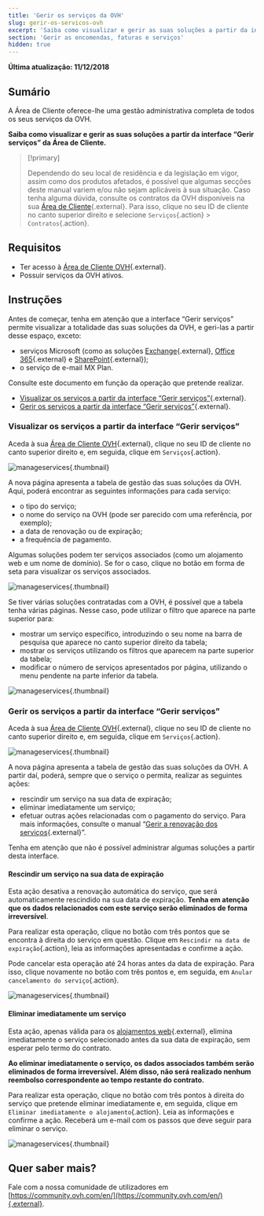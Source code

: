 ```yaml
---
title: 'Gerir os serviços da OVH'
slug: gerir-os-servicos-ovh
excerpt: 'Saiba como visualizar e gerir as suas soluções a partir da interface “Gerir serviços” da Área de Cliente'
section: 'Gerir as encomendas, faturas e serviços'
hidden: true
---
```


**Última atualização: 11/12/2018**

## Sumário

A Área de Cliente oferece-lhe uma gestão administrativa completa de todos os seus serviços da OVH. 

**Saiba como visualizar e gerir as suas soluções a partir da interface “Gerir serviços” da Área de Cliente.**

> [!primary]
>
> Dependendo do seu local de residência e da legislação em vigor, assim como dos produtos afetados, é possível que algumas secções deste manual variem e/ou não sejam aplicáveis à sua situação. Caso tenha alguma dúvida, consulte os contratos da OVH disponíveis na sua [Área de Cliente](https://www.ovh.com/auth/?action=gotomanager&from=https://www.ovh.pt/&ovhSubsidiary=pt){.external}. Para isso, clique no seu ID de cliente no canto superior direito e selecione `Serviços`{.action} > `Contratos`{.action}.
>

## Requisitos

- Ter acesso à [Área de Cliente OVH](https://www.ovh.com/auth/?action=gotomanager&from=https://www.ovh.pt/&ovhSubsidiary=pt){.external}.
- Possuir serviços da OVH ativos.

## Instruções

Antes de começar, tenha em atenção que a interface “Gerir serviços” permite visualizar a totalidade das suas soluções da OVH, e geri-las a partir desse espaço, exceto:

- serviços Microsoft (como as soluções [Exchange](https://www.ovh.pt/emails/hosted-exchange/){.external}, [Office 365](https://www.ovh.pt/office-365/){.external} e [SharePoint](https://www.ovh.pt/sharepoint/){.external});
- o serviço de e-mail MX Plan.

Consulte este documento em função da operação que pretende realizar.

- [Visualizar os serviços a partir da interface “Gerir serviços”](https://docs.ovh.com/pt/billing/gerir-os-servicos-ovh/#visualizar-os-servicos-a-partir-da-interface-gerir-servicos){.external}.
- [Gerir os serviços a partir da interface “Gerir serviços”](https://docs.ovh.com/pt/billing/gerir-os-servicos-ovh/#gerir-os-servicos-a-partir-da-interface-gerir-servicos){.external}.

### Visualizar os serviços a partir da interface “Gerir serviços”

Aceda à sua [Área de Cliente OVH](https://www.ovhtelecom.fr/manager/auth/?action=gotomanager){.external}, clique no seu ID de cliente no canto superior direito e, em seguida, clique em `Serviços`{.action}.

![manageservices](images/manage-ovh-services-step1.png){.thumbnail}

A nova página apresenta a tabela de gestão das suas soluções da OVH. Aqui, poderá encontrar as seguintes informações para cada serviço:

- o tipo do serviço;
- o nome do serviço na OVH (pode ser parecido com uma referência, por exemplo);
- a data de renovação ou de expiração;
- a frequência de pagamento.

Algumas soluções podem ter serviços associados (como um alojamento web e um nome de domínio). Se for o caso, clique no botão em forma de seta para visualizar os serviços associados.

![manageservices](images/manage-ovh-services-step2.png){.thumbnail}

Se tiver várias soluções contratadas com a OVH, é possível que a tabela tenha várias páginas. Nesse caso, pode utilizar o filtro que aparece na parte superior para:

- mostrar um serviço específico, introduzindo o seu nome na barra de pesquisa que aparece no canto superior direito da tabela;
- mostrar os serviços utilizando os filtros que aparecem na parte superior da tabela; 
- modificar o número de serviços apresentados por página, utilizando o menu pendente na parte inferior da tabela.

![manageservices](images/manage-ovh-services-step3.png){.thumbnail}

### Gerir os serviços a partir da interface “Gerir serviços”

Aceda à sua [Área de Cliente OVH](https://www.ovhtelecom.fr/manager/auth/?action=gotomanager){.external}, clique no seu ID de cliente no canto superior direito e, em seguida, clique em `Serviços`{.action}.

![manageservices](images/manage-ovh-services-step1.png){.thumbnail}

A nova página apresenta a tabela de gestão das suas soluções da OVH. A partir daí, poderá, sempre que o serviço o permita, realizar as seguintes ações:

- rescindir um serviço na sua data de expiração;
- eliminar imediatamente um serviço;
- efetuar outras ações relacionadas com o pagamento do serviço. Para mais informações, consulte o manual “[Gerir a renovação dos serviços](https://docs.ovh.com/pt/billing/guia_de_utilizacao_da_renovacao_automatica_da_ovh/){.external}”.

Tenha em atenção que não é possível administrar algumas soluções a partir desta interface.

#### Rescindir um serviço na sua data de expiração

Esta ação desativa a renovação automática do serviço, que será automaticamente rescindido na sua data de expiração. **Tenha em atenção que os dados relacionados com este serviço serão eliminados de forma irreversível**. 

Para realizar esta operação, clique no botão com três pontos que se encontra à direita do serviço em questão. Clique em `Rescindir na data de expiração`{.action}, leia as informações apresentadas e confirme a ação.

Pode cancelar esta operação até 24 horas antes da data de expiração. Para isso, clique novamente no botão com três pontos e, em seguida, em `Anular cancelamento do serviço`{.action}.

![manageservices](images/manage-ovh-services-step4.png){.thumbnail}

#### Eliminar imediatamente um serviço

Esta ação, apenas válida para os [alojamentos web](https://www.ovh.pt/alojamento-partilhado/){.external}, elimina imediatamente o serviço selecionado antes da sua data de expiração, sem esperar pelo termo do contrato.

**Ao eliminar imediatamente o serviço, os dados associados também serão eliminados de forma irreversível. Além disso, não será realizado nenhum reembolso correspondente ao tempo restante do contrato.** 

Para realizar esta operação, clique no botão com três pontos à direita do serviço que pretende eliminar imediatamente e, em seguida, clique em `Eliminar imediatamente o alojamento`{.action}. Leia as informações e confirme a ação. Receberá um e-mail com os passos que deve seguir para eliminar o serviço.

![manageservices](images/manage-ovh-services-step5.png){.thumbnail}

## Quer saber mais?

Fale com a nossa comunidade de utilizadores em [https://community.ovh.com/en/](https://community.ovh.com/en/){.external}.
